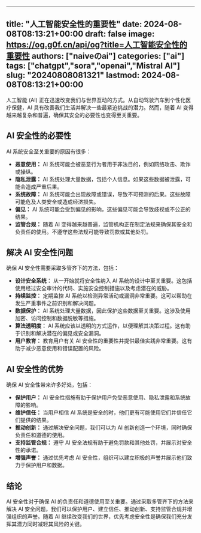 
---
title: "人工智能安全性的重要性"
date: 2024-08-08T08:13:21+00:00
draft: false
image: https://og.g0f.cn/api/og?title=人工智能安全性的重要性
authors: ["naiveのai"]
categories: ["ai"]
tags: ["chatgpt","sora","openai","Mistral AI"]
slug: "20240808081321"
lastmod: 2024-08-08T08:13:21+00:00
---
人工智能 (AI) 正在迅速改变我们与世界互动的方式。从自动驾驶汽车到个性化医疗保健，AI 具有改善我们生活并解决一些最紧迫挑战的潜力。然而，随着 AI 变得越来越复杂和普遍，确保其安全的必要性也变得至关重要。

## AI 安全性的必要性

AI 系统安全至关重要的原因有很多：

- **恶意使用：** AI 系统可能会被恶意行为者用于非法目的，例如网络攻击、欺诈或操纵。
- **隐私泄露：** AI 系统处理大量数据，包括个人信息。如果这些数据被泄露，可能会造成严重后果。
- **系统故障：** AI 系统可能会出现故障或错误，导致不可预测的后果。这些故障可能危及人类安全或造成经济损失。
- **偏见：** AI 系统可能会受到偏见的影响，这些偏见可能会导致歧视或不公正的结果。
- **监管合规：** 随着 AI 变得越来越普遍，监管机构正在制定法规来确保其安全和负责任的使用。不遵守这些法规可能导致罚款或其他处罚。

## 解决 AI 安全性问题

确保 AI 安全性需要采取多管齐下的方法，包括：

- **设计安全系统：** 从一开始就将安全性纳入 AI 系统的设计中至关重要。这包括使用经过安全审计的代码、实施安全控制措施以及考虑潜在的威胁。
- **持续监控：** 定期监控 AI 系统以检测异常活动或漏洞非常重要。这可以帮助在发生严重事件之前识别和解决问题。
- **数据保护：** AI 系统处理大量数据，因此保护这些数据至关重要。这涉及使用加密、访问控制和数据脱敏等措施。
- **算法透明度：** AI 系统应该以透明的方式运作，以便理解其决策过程。这有助于识别和解决潜在的偏见或安全漏洞。
- **用户教育：** 教育用户有关 AI 安全性的重要性并提供最佳实践非常重要。这有助于减少恶意使用和错误配置的风险。

## AI 安全性的优势

确保 AI 安全性带来许多好处，包括：

- **保护用户：** AI 安全性措施有助于保护用户免受恶意使用、隐私泄露和系统故障的影响。
- **维护信任：** 当用户相信 AI 系统是安全的时，他们更有可能使用它们并信任它们提供的结果。
- **推动创新：** 通过解决安全问题，我们可以为 AI 创新创造一个环境，同时确保负责任和道德的使用。
- **支持监管合规：** 遵守 AI 安全法规有助于避免罚款和其他处罚，并展示对安全性的承诺。
- **增强声誉：** 通过优先考虑 AI 安全性，组织可以建立积极的声誉并展示他们致力于保护用户和数据。

## 结论

AI 安全性对于确保 AI 的负责任和道德使用至关重要。通过采取多管齐下的方法来解决 AI 安全问题，我们可以保护用户、建立信任、推动创新、支持监管合规并增强组织的声誉。随着 AI 继续改变我们的世界，优先考虑安全性是确保我们充分发挥其潜力同时减轻其风险的关键。